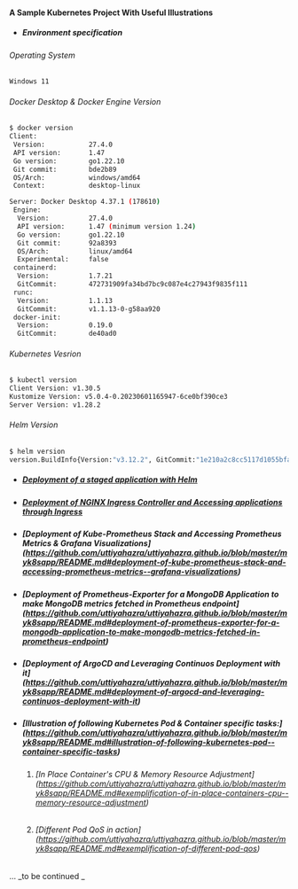 #### A Sample Kubernetes Project With Useful Illustrations
- ##### Environment specification

###### Operating System
```bash
Windows 11
```
###### Docker Desktop & Docker Engine Version
```bash 
$ docker version
Client:
 Version:           27.4.0
 API version:       1.47
 Go version:        go1.22.10
 Git commit:        bde2b89
 OS/Arch:           windows/amd64
 Context:           desktop-linux

Server: Docker Desktop 4.37.1 (178610)
 Engine:
  Version:          27.4.0
  API version:      1.47 (minimum version 1.24)
  Go version:       go1.22.10
  Git commit:       92a8393
  OS/Arch:          linux/amd64
  Experimental:     false
 containerd:
  Version:          1.7.21
  GitCommit:        472731909fa34bd7bc9c087e4c27943f9835f111
 runc:
  Version:          1.1.13
  GitCommit:        v1.1.13-0-g58aa920
 docker-init:
  Version:          0.19.0
  GitCommit:        de40ad0
```
###### Kubernetes Vesrion
```bash
$ kubectl version
Client Version: v1.30.5
Kustomize Version: v5.0.4-0.20230601165947-6ce0bf390ce3
Server Version: v1.28.2
```
###### Helm Version
```bash
$ helm version
version.BuildInfo{Version:"v3.12.2", GitCommit:"1e210a2c8cc5117d1055bfaa5d40f51bbc2e345e", GitTreeState:"clean", GoVersion:"go1.20.5"}
```
- ##### [Deployment of a staged application with Helm](https://github.com/uttiyahazra/uttiyahazra.github.io/blob/master/myk8sapp/README.md#deployment-of-a-staged-application-with-helm)
- ##### [Deployment of NGINX Ingress Controller and Accessing applications through Ingress](https://github.com/uttiyahazra/uttiyahazra.github.io/blob/master/myk8sapp/README.md#deployment-of-nginx-ingress-controller-and-accessing-applications-through-ingress)
- ##### [Deployment of Kube-Prometheus Stack and Accessing Prometheus Metrics & Grafana Visualizations] (https://github.com/uttiyahazra/uttiyahazra.github.io/blob/master/myk8sapp/README.md#deployment-of-kube-prometheus-stack-and-accessing-prometheus-metrics--grafana-visualizations)
- ##### [Deployment of Prometheus-Exporter for a MongoDB Application to make MongoDB metrics fetched in Prometheus endpoint] (https://github.com/uttiyahazra/uttiyahazra.github.io/blob/master/myk8sapp/README.md#deployment-of-prometheus-exporter-for-a-mongodb-application-to-make-mongodb-metrics-fetched-in-prometheus-endpoint)
- ##### [Deployment of ArgoCD and Leveraging Continuos Deployment with it] (https://github.com/uttiyahazra/uttiyahazra.github.io/blob/master/myk8sapp/README.md#deployment-of-argocd-and-leveraging-continuos-deployment-with-it)
- ##### [Illustration of following Kubernetes Pod & Container specific tasks:] (https://github.com/uttiyahazra/uttiyahazra.github.io/blob/master/myk8sapp/README.md#illustration-of-following-kubernetes-pod--container-specific-tasks)
  1. ###### [In Place Container's CPU & Memory Resource Adjustment] (https://github.com/uttiyahazra/uttiyahazra.github.io/blob/master/myk8sapp/README.md#exemplification-of-in-place-containers-cpu--memory-resource-adjustment)
  2. ###### [Different Pod QoS in action] (https://github.com/uttiyahazra/uttiyahazra.github.io/blob/master/myk8sapp/README.md#exemplification-of-different-pod-qos)
... _to be continued _
